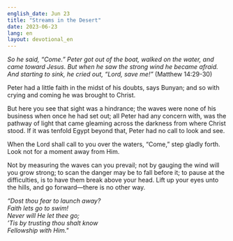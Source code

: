 ```yaml
---
english_date: Jun 23
title: "Streams in the Desert"
date: 2023-06-23
lang: en
layout: devotional_en
---
```





<p><em>So he said, “Come.” Peter got out of the boat, walked on the water, and came toward Jesus. But when he saw the strong wind he became afraid. And starting to sink, he cried out, “Lord, save me!”</em> (Matthew 14:29-30)

</p>

<p>Peter had a little faith in the midst of his doubts, says Bunyan; and so with crying and coming he was brought to Christ.

</p>

<p>But here you see that sight was a hindrance; the waves were none of his business when once he had set out; all Peter had any concern with, was the pathway of light that came gleaming across the darkness from where Christ stood. If it was tenfold Egypt beyond that, Peter had no call to look and see.

</p>

<p>When the Lord shall call to you over the waters, “Come,” step gladly forth. Look not for a moment away from Him.

</p>

<p>Not by measuring the waves can you prevail; not by gauging the wind will you grow strong; to scan the danger may be to fall before it; to pause at the difficulties, is to have them break above your head. Lift up your eyes unto the hills, and go forward—there is no other way.

</p>

<p><em>“Dost thou fear to launch away?<br/> Faith lets go to swim!<br/> Never will He let thee go;<br/> ’Tis by trusting thou shalt know<br/> Fellowship with Him."</em>

</p>

<p></p>
